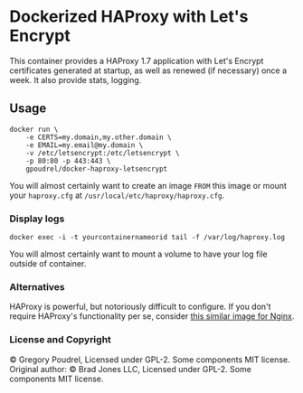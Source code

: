 # Dockerized HAProxy with Let's Encrypt

This container provides a HAProxy 1.7 application with Let's Encrypt certificates
generated at startup, as well as renewed (if necessary) once a week.
It also provide stats, logging.

## Usage

```
docker run \
    -e CERTS=my.domain,my.other.domain \
    -e EMAIL=my.email@my.domain \
    -v /etc/letsencrypt:/etc/letsencrypt \
    -p 80:80 -p 443:443 \
    gpoudrel/docker-haproxy-letsencrypt
```

You will almost certainly want to create an image `FROM` this image or
mount your `haproxy.cfg` at `/usr/local/etc/haproxy/haproxy.cfg`.

### Display logs
```
docker exec -i -t yourcontainernameorid tail -f /var/log/haproxy.log
```

You will almost certainly want to mount a volume to have your log file outside of container.

### Alternatives

HAProxy is powerful, but notoriously difficult to configure. If you don't require
HAProxy's functionality per se, consider [this similar image for Nginx](https://github.com/BradJonesLLC/docker-nginx-letsencrypt).

### License and Copyright
&copy; Gregory Poudrel, Licensed under GPL-2. Some components MIT license.
Original author: &copy; Brad Jones LLC, Licensed under GPL-2. Some components MIT license.
